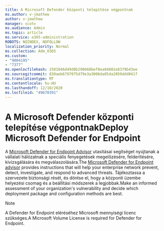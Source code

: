 ```yaml
---
title: A Microsoft Defender központi telepítése végpontnak
ms.author: v-jmathew
author: v-jmathew
manager: scotv
ms.audience: Admin
ms.topic: article
ms.service: o365-administration
ROBOTS: NOINDEX, NOFOLLOW
localization_priority: Normal
ms.collection: Adm_O365
ms.custom:
- "9004195"
- "7377"
ms.openlocfilehash: 2501046d49d8b290668bef8ea04881e8379b43ee
ms.sourcegitcommit: 830aeb6797075d79e3a3006da05da2059ddd041f
ms.translationtype: MT
ms.contentlocale: hu-HU
ms.lasthandoff: 12/10/2020
ms.locfileid: "49678391"
---
```

# <a name="deploy-microsoft-defender-for-endpoint"></a><span data-ttu-id="6f5ca-102">A Microsoft Defender központi telepítése végpontnak</span><span class="sxs-lookup"><span data-stu-id="6f5ca-102">Deploy Microsoft Defender for Endpoint</span></span>

<span data-ttu-id="6f5ca-103">A [Microsoft Defender for Endpoint Advisor](https://go.microsoft.com/fwlink/?linkid=2146241) utasításai segítséget nyújtanak a vállalati hálózatnak a speciális fenyegetések megelőzésére, felderítésére, kivizsgálására és megválaszolására.</span><span class="sxs-lookup"><span data-stu-id="6f5ca-103">The [Microsoft Defender for Endpoint advisor](https://go.microsoft.com/fwlink/?linkid=2146241) provides instructions that will help your enterprise network prevent, detect, investigate, and respond to advanced threats.</span></span> <span data-ttu-id="6f5ca-104">Tájékoztassa a szervezete biztonsági rését, és döntse el, hogy a központi üzembe helyezési csomag és a beállítási módszerek a legjobbak.</span><span class="sxs-lookup"><span data-stu-id="6f5ca-104">Make an informed assessment of your organization's vulnerability and decide which deployment package and configuration methods are best.</span></span>

> [!NOTE]
> <span data-ttu-id="6f5ca-105">A Defender for Endpoint eléréséhez Microsoft mennyiségi licenc szükséges.</span><span class="sxs-lookup"><span data-stu-id="6f5ca-105">A Microsoft Volume License is required for Defender for Endpoint.</span></span>
